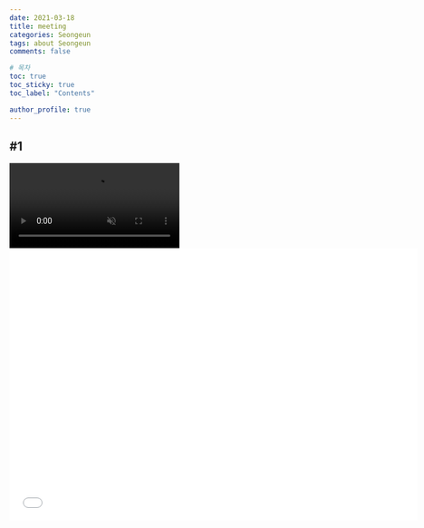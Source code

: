 ```yaml
---
date: 2021-03-18
title: meeting
categories: Seongeun
tags: about Seongeun
comments: false

# 목차
toc: true  
toc_sticky: true
toc_label: "Contents"

author_profile: true
---
```


## #1

<video muted autoplay controls>
    <source src="{{site.baseurl}}/files/test_width4.mp4" type="video/mp4">
</video>

<iframe width="720" height="480" src="{{site.baseurl}}/files/test_width4.mp4" frameborder="0" allowfullscreen="1" type="video/mp4"></iframe>
